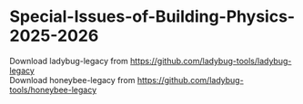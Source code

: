 # Special-Issues-of-Building-Physics-2025-2026
Download ladybug-legacy from https://github.com/ladybug-tools/ladybug-legacy   
Download honeybee-legacy from https://github.com/ladybug-tools/honeybee-legacy
